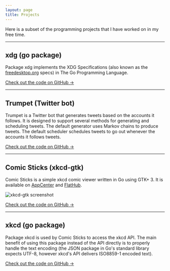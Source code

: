 ```yaml
---
layout: page
title: Projects
---
```


Here is a subset of the programming projects that I have worked on in my
free time.

---

## xdg (go package)

Package xdg implements the XDG Specifications (also known as the
[freedesktop.org](https://www.freedesktop.org/) specs) in The Go
Programming Language.

[Check out the code on GitHub →](https://github.com/rkoesters/xdg)

---

## Trumpet (Twitter bot)

Trumpet is a Twitter bot that generates tweets based on the accounts it
follows. It is designed to support several methods for generating and
scheduling tweets. The default generator uses Markov chains to produce
tweets. The default scheduler schedules tweets to go out whenever the
accounts it follows tweets.

[Check out the code on GitHub →](https://github.com/rkoesters/trumpet)

---

## Comic Sticks (xkcd-gtk)

Comic Sticks is a simple xkcd comic viewer written in Go using GTK+ 3.
It is available on
[AppCenter](https://appcenter.elementary.io/com.github.rkoesters.xkcd-gtk)
and
[FlatHub](https://flathub.org/apps/details/com.github.rkoesters.xkcd-gtk).

![xkcd-gtk screenshot](https://raw.githubusercontent.com/rkoesters/xkcd-gtk/master/screenshots/screenshot-1.png)

[Check out the code on GitHub →](https://github.com/rkoesters/xkcd-gtk)

---

## xkcd (go package)

Package xkcd is used by Comic Sticks to access the xkcd API. The main
benefit of using this package instead of the API directly is to properly
handle the text encoding (the JSON package in Go's standard library
expects UTF-8, however xkcd's API delivers ISO8859-1 encoded text).

[Check out the code on GitHub →](https://github.com/rkoesters/xkcd)

